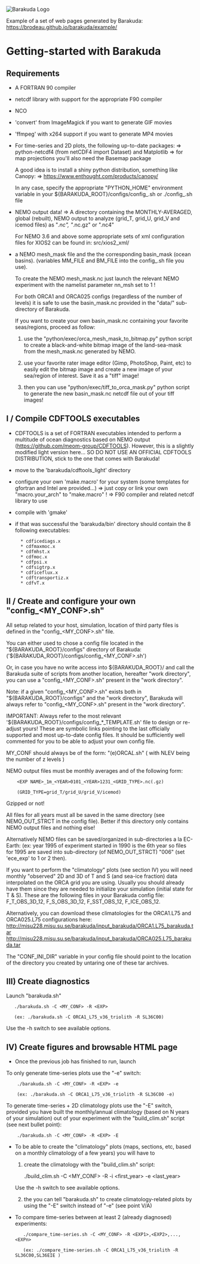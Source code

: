
![Barakuda Logo](https://brodeau.github.io/barakuda/logo.svg)

Example of a set of web pages generated by Barakuda:
https://brodeau.github.io/barakuda/example/

# Getting-started with Barakuda

## Requirements

* A FORTRAN 90 compiler

* netcdf library with support for the appropriate F90 compiler

* NCO

* 'convert' from ImageMagick if you want to generate GIF movies

* 'ffmpeg' with x264 support if you want to generate MP4 movies

* For time-series and 2D plots, the following up-to-date packages:
  => python-netcdf4 (from netCDF4 import Dataset) and Matplotlib
  => for map projections you'll also need the Basemap package
  
  A good idea is to install a shiny python distribution, something like Canopy:
  => https://www.enthought.com/products/canopy/

  In any case, specify the appropriate "PYTHON_HOME" environment variable in
  your ${BARAKUDA_ROOT}/configs/config_<MYCONF>.sh or ./config_<MYCONF>.sh file

* NEMO output data! => A directory containing the MONTHLY-AVERAGED, global
                       (rebuilt), NEMO output to analyze
  (grid_T, grid_U, grid_V and icemod files) as "*.nc", "*.nc.gz" or ".nc4"

  For NEMO 3.6 and above some appropriate sets of xml configuration files for
  XIOS2 can be found in: src/xios2_xml/

* a NEMO mesh_mask file and the the corresponding basin_mask (ocean basins).
  (variables MM_FILE and BM_FILE into the config_<MYCONF>.sh file you use).
  
  To create the NEMO mesh_mask.nc just launch the relevant NEMO experiment with the
  namelist parameter nn_msh set to 1 !

  For both ORCA1 and ORCA025 configs (regardless of the number of levels) it is
  safe to use the basin_mask.nc provided in the "data/" sub-directory of Barakuda.
  
  If you want to create your own basin_mask.nc containing your favorite
  seas/regions, proceed as follow:

  1. use the "python/exec/orca_mesh_mask_to_bitmap.py" python script to create a
  black-and-white bitmap image of the land-sea-mask from the mesh_mask.nc
  generated by NEMO.

  2. use your favorite rater image editor (Gimp, PhotoShop, Paint, etc) to
  easily edit the bitmap image and create a new image of your sea/region of
  interest. Save it as a "tiff" image!

  3. then you can use "python/exec/tiff_to_orca_mask.py" python script to
  generate the new basin_mask.nc netcdf file out of your tiff images!



## I / Compile CDFTOOLS executables 

 * CDFTOOLS is a set of FORTRAN executables intended to perform a multitude of
   ocean diagnostics based on NEMO output
   (https://github.com/meom-group/CDFTOOLS). However, this is a slightly
   modified light version here...  SO DO NOT USE AN OFFICIAL CDFTOOLS
   DISTRIBUTION, stick to the one that comes with Barakuda!

* move to the 'barakuda/cdftools_light' directory

* configure your own 'make.macro' for your system (some templates for gfortran
  and Intel are provided...)
    => just copy or link your own "macro.your_arch" to "make.macro" !
    => F90 compiler and related netcdf library to use

* compile with 'gmake'

* if that was successful the 'barakuda/bin' directory should contain the 8
  following executables:

        * cdficediags.x
        * cdfmaxmoc.x
        * cdfmhst.x
        * cdfmoc.x
        * cdfpsi.x
        * cdfsigtrp.x
        * cdficeflux.x
        * cdftransportiz.x
        * cdfvT.x

           

## II / Create and configure your own "config_<MY_CONF>.sh"

All setup related to your host, simulation, location of third party files is
defined in the "config_<MY_CONF>.sh" file.

You can either used to chose a config file located in the
"${BARAKUDA_ROOT}/configs" directory of Barakuda:
('${BARAKUDA_ROOT}/configs/config_<MY_CONF>.sh')

Or, in case you have no write access into ${BARAKUDA_ROOT}/ and call the Barakuda
suite of scripts from another location, hereafter "work directory", you can use
a "config_<MY_CONF>.sh" present in the "work directory".

Note: if a given "config_<MY_CONF>.sh" exists both in "${BARAKUDA_ROOT}/configs"
and the "work directory", Barakuda will always refer to "config_<MY_CONF>.sh"
present in the "work directory".

IMPORTANT: Always refer to the most relevant
'${BARAKUDA_ROOT}/configs/config_*_TEMPLATE.sh' file to design or re-adjust
yours! These are symbolic links pointing to the last officially supported and
most up-to-date config files.  It should be sufficiently well commented for you
to be able to adjust your own config file.

MY_CONF should always be of the form: "(e)ORCA<RES>_L<NLEV>_<blabla>.sh"
        ( with NLEV being the number of z levels )

NEMO output files must be monthly averages and of the following form:

        <EXP NAME>_1m_<YEAR>0101_<YEAR>1231_<GRID_TYPE>.nc(.gz)

        (GRID_TYPE=grid_T/grid_U/grid_V/icemod) 

Gzipped or not!

All files for all years must all be saved in the same directory (see
NEMO_OUT_STRCT in the config file). Better if this directory only contains NEMO
output files and nothing else!

Alternatively NEMO files can be saved/organized in sub-directories a la
EC-Earth: (ex: year 1995 of experiment started in 1990 is the 6th year so files for
1995 are saved into sub-directory (of NEMO_OUT_STRCT) "006" (set 'ece_exp' to 1
or 2 then).

If you want to perform the "climatology" plots (see section IV) you will need
monthly "observed" 2D and 3D of T and S (and sea-ice fraction) data interpolated
on the ORCA grid you are using. Usually you should already have them since they
are needed to initialize your simulation (initial state for T & S). These are
the following files in your Barakuda config file: F_T_OBS_3D_12, F_S_OBS_3D_12,
F_SST_OBS_12, F_ICE_OBS_12.

Alternatively, you can download these climatologies for the ORCA1.L75 and
ORCA025.L75 configurations here:
http://misu228.misu.su.se/barakuda/input_barakuda/ORCA1.L75_barakuda.tar
http://misu228.misu.su.se/barakuda/input_barakuda/ORCA025.L75_barakuda.tar

The "CONF_INI_DIR" variable in your config file should point to the location of
the directory you created by untaring one of these tar archives.



## III) Create diagnostics


Launch "barakuda.sh"

       ./barakuda.sh -C <MY_CONF> -R <EXP>

       (ex: ./barakuda.sh -C ORCA1_L75_v36_triolith -R SL36C00)

Use the -h switch to see available options.



## IV) Create figures and browsable HTML page

* Once the previous job has finished to run, launch

To only generate time-series plots use the "-e" switch:

        ./barakuda.sh -C <MY_CONF> -R <EXP> -e

        (ex: ./barakuda.sh -C ORCA1_L75_v36_triolith -R SL36C00 -e)

To generate time-series + 2D climatology plots use the "-E" switch, provided you
have built the monthly/annual climatology (based on N years of your simulation)
out of your experiment with the "build_clim.sh" script (see next bullet point):
     
        ./barakuda.sh -C <MY_CONF> -R <EXP> -E

* To be able to create the "climatology" plots (maps, sections, etc, based on a monthly climatology of a few years) you will have to

  1. create the climatology with the "build_clim.sh" script:

        ./build_clim.sh -C <MY_CONF> -R <EXP> -i <first_year> -e <last_year>

    Use the -h switch to see available options.
      
  2. the you can tell "barakuda.sh" to create climatology-related plots by using
     the "-E" switch instead of "-e" (see point V/A)


* To compare time-series between at least 2 (already diagnosed) experiments:
   
         ./compare_time-series.sh -C <MY_CONF> -R <EXP1>,<EXP2>,...,<EXPn>

         (ex: ./compare_time-series.sh -C ORCA1_L75_v36_triolith -R SL36C00,SL36EIE )

